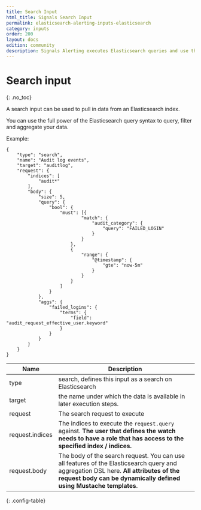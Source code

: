 ```yaml
---
title: Search Input
html_title: Signals Search Input
permalink: elasticsearch-alerting-inputs-elasticsearch
category: inputs
order: 200
layout: docs
edition: community
description: Signals Alerting executes Elasticsearch queries and use the query result to check for anomalies.
---
```


<!--- Copyright 2022 floragunn GmbH -->

# Search input
{: .no_toc}

A search input can be used to pull in data from an Elasticsearch index.

You can use the full power of the Elasticsearch query syntax to query, filter and aggregate your data. 

Example:

```
{
	"type": "search",
	"name": "Audit log events",
	"target": "auditlog",
	"request": {
		"indices": [
			"audit*"
		],
		"body": {
			"size": 5,
			"query": {
				"bool": {
					"must": [{
							"match": {
								"audit_category": {
									"query": "FAILED_LOGIN"
								}
							}
						},
						{
							"range": {
								"@timestamp": {
									"gte": "now-5m"
								}
							}
						}
					]
				}
			},
			"aggs": {
				"failed_logins": {
					"terms": {
						"field": "audit_request_effective_user.keyword"
					}
				}
			}
		}
	}
}
```

| Name | Description |
|---|---|
| type | search, defines this input as a search on Elasticsearch|
| target | the name under which the data is available in later execution steps. |
| request | The search request to execute |
| request.indices | The indices to execute the `request.query` against. **The user that defines the watch needs to have a role that has access to the specified index / indices.**|
| request.body | The body of the search request. You can use all features of the Elasticsearch query and aggregation DSL here. **All attributes of the request body can be dynamically defined using Mustache templates**.|
{: .config-table}